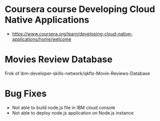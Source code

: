 # Coursera course Developing Cloud Native Applications
* https://www.coursera.org/learn/developing-cloud-native-applications/home/welcome
# Movies Review Database

Frok of ibm-developer-skills-network/qkfls-Movie-Reviews-Database

# Bug Fixes
* Not able to build node.js file in IBM cloud console
* Not able to deploy node.js application on Node.js instance
